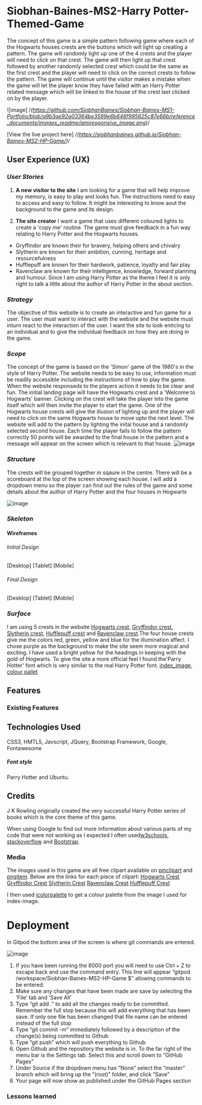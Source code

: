 # Siobhan-Baines-MS2-Harry Potter-Themed-Game

The concept of this game is a simple pattern following game where each of the Hogwarts houses crests are the buttons which will light up creating a pattern. 
The game will randomly light up one of the 4 crests and the player will need to click on that crest. The game will then light up that crest followed by another randomly selected crest which could be the same as the first crest and the player will need to click on the correct crests to follow the pattern. The game will continue until the visitor makes a mistake when the game will let the player know they have failed with an Harry Potter related message which will be linked to the house of the crest last clicked on by the player.
 

 ![image] /*(https://github.com/SiobhanBaines/Siobhan-Baines-MS1-Portfolio/blob/a9b3ae92a03364be3599e6b646f995625c87e66b/reference_documents/images_readme/amiresponsive_image.png)*/

[View the live project here] /*(https://siobhanbaines.github.io/Siobhan-Baines-MS2-HP-Game/)*/


## User Experience (UX)

### *User Stories*

1. **A new visitor to the site**
I am looking for a game that will help improve my memory, is easy to play and looks fun. The instructions need to easy to access and easy to follow. It might be interesting to know aout the background to the game and its design.
  
2. **The site creator**
I want a game that uses different coloured lights to create a 'copy me' routine. The game must give feedback in a fun way relating to Harry Potter and the Hogwarts houses. 
* Gryffindor are known their for bravery, helping others and chivalry
* Slytherin are known for their ambition, cunning, heritage and resourcefulness
* Hufflepuff are known for their hardwork, patience, loyalty and fair play
* Ravenclaw are known for their intelligence, knowledge, forward planning and humour.
Since I am using Harry Potter as the theme I feel it is only right to talk a little about the author of Harry Potter in the about section.



### *Strategy*
The objective of this website is to create an interactive and fun game for a user. The user must want to interact with the website and the website must inturn react to the interaction of the user. I want the site to look enticing to an individual and to give the individual feedback on how they are doing in the game.

### *Scope*
The concept of the game is based on the 'Simon' game of the 1980's in the style of Harry Potter. The website needs to be easy to use, information must be readily accessible including the instructions of how to play the game. When the website responseds to the players action it needs to be clear and fun. The initial landing page will have the Hogwarts crest and a 'Welcome to Hogwarts' banner. Clicking on the crest will take the player into the game itself which will then invite the player to start the game. One of the Hogwarts house crests will give the illusion of lighting up and the player will need to click on the same Hogwarts house to move upto the next level. The website will add to the pattern by lighting the inital house and a randomly selected second house. Each time the player fails to follow the pattern correctly 50 points will be awarded to the final house in the pattern and a message will appear on the screen which is relevant to that house. 
![image]()
### *Structure*
The crests will be grouped together in sqaure in the centre. There will be a scoreboard at the top of the screen showing each house. I will add a dropdown menu so the player can find out the rules of the game and some details about the author of Harry Potter and the four houses in Hogwarts

![image]()


### *Skeleton*
#### Wireframes
###### Initial Design
[Desktop]
[Tablet]
[Mobile]

###### Final Design
[Desktop]
[Tablet]
[Mobile]

### *Surface*
I am using 5 crests in the website [Hogwarts crest](), [Gryffindor crest](), [Slytherin crest](), [Hufflepuff crest]() and [Ravenclaw crest]().The four house crests give me the colors red, green, yellow and blue for the illumination affect. I chose purple as the background to make the site seem more magical and exciting. I have used a bright yellow for the headings in keeping with the gold of Hogwarts. To give the site a more official feel I found the'Parry Hotter' font which is very similar to the real Harry Potter font.
[index_image](), 
[colour pallet]()


## Features

### Existing Features



## Technologies Used
CSS3, HMTL5, Javscript, JQuery, Bootstrap Framework, Google, Fontawesome



##### Font style
Parry Hotter and Ubuntu.

## Credits
J K Rowling originally created the very successful Harry Potter series of books which is the core theme of this game.


When using Google to find out more information about various parts of my code that were not working as I expected I often used[w3schools](https://www.w3schools.com/default.asp), [stackoverflow](https://stackoverflow.com/questions/tagged/html) and [Bootstrap](https://getbootstrap.com/docs/4.0/components/modal/).


### Media

The images used in this game are all free clipart available on [pinclipart](www.pinclipart.com) and [pngitem](www.pngitem.com). 
Below are the links for each piece of clipart:
[Hogwarts Crest](https://www.pngitem.com/middle/iJiiRhb_hogwarts-crest-transparent-background-hd-png-download/)
[Gryffindor Crest](https://www.pngitem.com/middle/mRxxbi_transparent-gryffindor-png-harry-potter-house-crests-png/)
[Slytherin Crest](https://www.pngitem.com/middle/iibxmTw_harry-potter-mug-slytherin-crest-png-download-slytherin/)
[Ravenclaw Crest](https://www.pngitem.com/middle/TRwmxT_crest-png-for-free-download-on-ravenclaw-hogwarts/)
[Hufflepuff Crest](https://www.pinclipart.com/pindetail/iTiJwxo_crest-banner-png-harry-potter-hufflepuff-crest-clipart/)




I then used [icolorpalette](https://icolorpalette.com/) to get a colour palette from the image I used for index-image.

# Deployment
In Gitpod the bottom area of the screen is where git commands are entered.

![image]()

1.	If you have been running the 8000 port you will need to use Ctrl + Z to escape back and use the command entry. This line will appear “gitpod /workspace/Siobhan-Baines-MS2-HP-Game $” allowing commands to be entered.
2.	Make sure any changes that have been made are save by selecting the ‘File’ tab and ‘Save All’
3.	Type “git add .” to add all the changes ready to be committed. Remember the full stop because this will add everything that has been save. If only one file has been changed that file name can be entered instead of the full stop
4.	Type “git commit -m” immediately followed by a description of the change(s) being committed to Github 
5.	Type “git push” which will push everything to Github
6.	Open Github and the repository the website is in. To the far right of the menu bar is the Settings tab. Select this and scroll down to “GitHub Pages”
7.	Under Source if the dropdown menu has “None” select the “master” branch which will bring up the “(root)” folder, and click “Save”
8.	Your page will now show as published under the GitHub Pages section

### Lessons learned


